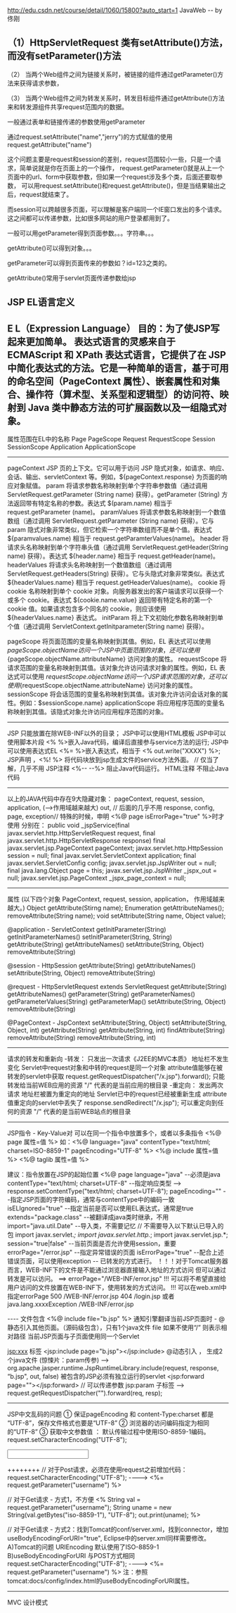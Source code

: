 http://edu.csdn.net/course/detail/1060/15800?auto_start=1
	JavaWeb  -- by 佟刚


（1）HttpServletRequest 类有setAttribute()方法，而没有setParameter()方法
----


（2） 当两个Web组件之间为链接关系时，被链接的组件通过getParameter()方法来获得请求参数，


（3） 当两个Web组件之间为转发关系时，转发目标组件通过getAttribute()方法来和转发源组件共享request范围内的数据。


一般通过表单和链接传递的参数使用getParameter

通过request.setAttribute("name","jerry")的方式赋值的使用request.getAttribute("name")


这个问题主要是request和session的差别，request范围较小一些，只是一个请求，简单说就是你在页面上的一个操作， request.getParameter()就是从上一个页面中的url、form中获取参数，但如果一个request涉及多个类，后面还要取参数， 可以用request.setAttribute()和request.getAttribute()，但是当结果输出之后，request就结束了。

而session可以跨越很多页面，可以理解是客户端同一个IE窗口发出的多个请求。这之间都可以传递参数，比如很多网站的用户登录都用到了。


一般可以用getParameter得到页面参数。。。字符串。。。

getAttribute()可以得到对象。。。


getParameter可以得到页面传来的参数如？id=123之类的。

getAttribute()常用于servlet页面传递参数给jsp

JSP EL语言定义
----
E L（Expression Language）  目的：为了使JSP写起来更加简单。
   表达式语言的灵感来自于 ECMAScript 和 XPath 表达式语言，它提供了在 JSP 中简化表达式的方法。它是一种简单的语言，基于可用的命名空间（PageContext 属性）、嵌套属性和对集合、操作符（算术型、关系型和逻辑型）的访问符、映射到 Java 类中静态方法的可扩展函数以及一组隐式对象。
----
 属性范围在EL中的名称
 Page          PageScope
 Request          RequestScope
 Session          SessionScope
 Application      ApplicationScope
         
----
pageContext
JSP 页的上下文。它可以用于访问 JSP 隐式对象，如请求、响应、会话、输出、servletContext 等。例如，${pageContext.response} 为页面的响应对象赋值。
param
将请求参数名称映射到单个字符串参数值（通过调用 ServletRequest.getParameter (String name) 获得）。getParameter (String) 方法返回带有特定名称的参数。表达式 $(param.name) 相当于 request.getParameter (name)。
paramValues
将请求参数名称映射到一个数值数组（通过调用 ServletRequest.getParameter (String name) 获得）。它与 param 隐式对象非常类似，但它检索一个字符串数组而不是单个值。表达式 ${paramvalues.name) 相当于 request.getParamterValues(name)。
header
将请求头名称映射到单个字符串头值（通过调用 ServletRequest.getHeader(String name) 获得）。表达式 ${header.name} 相当于 request.getHeader(name)。
headerValues
将请求头名称映射到一个数值数组（通过调用 ServletRequest.getHeaders(String) 获得）。它与头隐式对象非常类似。表达式 ${headerValues.name} 相当于 request.getHeaderValues(name)。
cookie	将 cookie 名称映射到单个 cookie 对象。向服务器发出的客户端请求可以获得一个或多个 cookie。表达式 ${cookie.name.value} 返回带有特定名称的第一个 cookie 值。如果请求包含多个同名的 cookie，则应该使用 ${headerValues.name} 表达式。
initParam	将上下文初始化参数名称映射到单个值（通过调用 ServletContext.getInitparameter(String name) 获得）。

pageScope
将页面范围的变量名称映射到其值。例如，EL 表达式可以使用 ${pageScope.objectName} 访问一个 JSP 中页面范围的对象，还可以使用${pageScope.objectName.attributeName} 访问对象的属性。
requestScope
将请求范围的变量名称映射到其值。该对象允许访问请求对象的属性。例如，EL 表达式可以使用 ${requestScope.objectName} 访问一个 JSP 请求范围的对象，还可以使用${requestScope.objectName.attributeName} 访问对象的属性。
sessionScope
将会话范围的变量名称映射到其值。该对象允许访问会话对象的属性。例如：$sessionScope.name} 
applicationScope
将应用程序范围的变量名称映射到其值。该隐式对象允许访问应用程序范围的对象。



----
JSP 只能放置在除WEB-INF以外的目录；
JSP中可以使用HTML模板
JSP中可以使用脚本片段  <% %>嵌入Java代码，编译后直接参与service方法的运行;
JSP中可以使用表达式EL  <%= %>嵌入表达式，相当于 <% out.write("XXXX") %>;
JSP声明 ，<%! %> 将代码块放到jsp生成文件的service方法外面。 // 仅当了解，几乎不用
JSP注释 <%--    --%> 阻止Java代码运行。
HTML注释 <!--    -->不阻止Java代码

----
以上的JAVA代码中存在9大隐藏对象：
 pageContext, request, session, application,  (-->作用域越来越大)
 out, 
 // 后面的几乎不用 response, config,  page, 
exception// 特殊的时候，申明 <%@ page isErrorPage="true" %>时才使用
分别在：
public void _jspService(final javax.servlet.http.HttpServletRequest request, final javax.servlet.http.HttpServletResponse response)
final javax.servlet.jsp.PageContext pageContext;
javax.servlet.http.HttpSession session = null;
final javax.servlet.ServletContext application;
final javax.servlet.ServletConfig config;
javax.servlet.jsp.JspWriter out = null;
final java.lang.Object page = this;
javax.servlet.jsp.JspWriter _jspx_out = null;
javax.servlet.jsp.PageContext _jspx_page_context = null;

----
属性 (以下四个对象 PageContext, request, session, application， 作用域越来越大。)
Object getAttribute(Stirng name);
Enumeration getAttributeNames();
removeAttribute(String name);
void setAttribute(String name, Object value);

@application - ServletContext
	getInitParameter(String)
	getInitParameterNames()
	setInitParameter(String, String)
getAttribute(String)
getAttributeNames()
setAttribute(String, Object)
removeAttribute(String)

@session - HttpSession
getAttribute(String)
getAttributeNames()
setAttribute(String, Object)
removeAttribute(String)

@request - HttpServletRequest extends ServletRequest
getAttribute(String)
getAttributeNames()
	getParameter(String)
	getParameterNames()
	getParameterValues(String)
	getParameterMap()
setAttribute(String, Object)
removeAttribute(String)

@PageContext - JspContext
setAttribute(String, Object)
setAttribute(String, Object, int)
getAttribute(String)
getAttribute(String, int)
findAttribute(String)
removeAttribute(String)
removeAttribute(String, int)

----
请求的转发和重新向
-转发： 只发出一次请求《J2EE的MVC本质》
	地址栏不发生变化
	Servlet中request对象和中转的request是同一个对象
	attribute值能够在被转发的servlet中获取
	request.getRequestDispatcher("/x.jsp").forward();
	只能转发给当前WEB应用的资源
	"/" 代表的是当前应用的根目录
-重定向： 发出两次请求
	地址栏被置为重定向的地址
	Servlet已中的request已经被重新生成
	attribute值重定向的servlet中丢失了
	response.sendRedirect("/x.jsp");
	可以重定向到任何的资源
	"/" 代表的是当前WEB站点的根目录

----
JSP指令 - Key-Value对 可以在同一个指令中放置多个，或者以多条指令
<%@ page 属性=值 %>
	如：<%@  language="java" contentType="text/html; charset=ISO-8859-1" pageEncoding="UTF-8" %>
<%@ include 属性=值 %>
<%@ taglib 属性=值 %>

建议：指令放置在JSP的起始位置
<%@ page
	language="java"  --必须是java
	contentType="text/html; charset=UTF-8"  --指定响应类型
			--> response.setContentType("text/html; charset=UTF-8");
	pageEncoding="" --指定JSP页面的字符编码，通常与contentType中的编码一致
	isELIgnored="true" --指定当前是否可以使用EL表达式，通常是true
	extends="package.class" --被翻译成java类时继承，不用
	import="java.util.Date" --导入类，不需要记忆
		// 不需要导入以下默认已导入的包
			import javax.servlet.*;
			import javax.servlet.http.*;
			import javax.servlet.jsp.*;
	session="true|false" --当前页面是否允许使用session，重要
	errorPage="/error.jsp" --指定异常错误的页面
	isErrorPage="true" --配合上述错误页面，可以使用exception
		-- 已转发的方式进行。
！！！对于Tomcat服务器而言，WEB-INF下的文件是不能通过浏览器直接输入地址的方式访问
	但可以通过转发是可以访问。
	==>  errorPage="/WEB-INF/error.jsp"
!!! 可以将不希望直接给用户访问的文件放置在WEB-INF下，使用转发的方式访问。
!!! 可以在web.xml中指定errorPage
<error-page><!-- 出错代码：500页面错误 -->
	<error-code>500</error-code>
	<location>/WEB-INF/error.jsp</location>
</error-page>
<error-page> <!-- 出错代码：404页面不存在 -->
	<error-code>404</error-code>
	<location>/login.jsp</location>
</error-page>
或者
<error-page> <!-- 异常类型 -->
	<exception-type>java.lang.xxxxException</exception-type>
	<location>/WEB-INF/error.jsp</location>
</error-page>

---- 文件包含
<%@ include file="b.jsp" %>
通知引擎翻译当前JSP页面时 - @静态引入其他页面。（源码级包含），只有1个java文件
file 如果不使用“/”    则表示相对路径
当前JSP页面与子页面使用同一个Servlet

<jsp:xxx> 标签
<jsp:include  page="b.jsp"></jsp:include>   @动态引入   ，  生成2个java文件 (惊悚片：param传参)
--> org.apache.jasper.runtime.JspRuntimeLibrary.include(request, response, “b.jsp", out, false)
被包含的JSP必须有独立运行的servlet
<jsp:forward page=""></jsp:forward>  // 可以传递参数 jsp:param 子标签
--> request.getRequestDispatcher("").forward(req, resp);   

----
JSP中文乱码的问题
① 保证pageEncoding 和 content-Type:charset 都是 “UTF-8”，保存文件格式也要是“UTF-8”
② 浏览器的访问编码指定为相同的“UTF-8”
③ 获取中文参数值 ： 默认传输过程中使用ISO-8859-1编码。   request.setCharacterEncoding("UTF-8");
<form action="hello.jsp" method="post">
	<input type="text" name="username">
</form>
++++++++
// 对于Post请求，必须在使用request之前增加代码： 
request.setCharacterEncoding("UTF-8");
----> <%= request.getParameter("username") %>

// 对于Get请求 - 方式1，不方便
<%
	String val = request.getParameter("username");
	String uname = new String(val.getBytes("iso-8859-1"), "UTF-8");
	out.print(uname);
%>

// 对于Get请求 - 方式2：找到Tomcat的conf/server.xml，找到connector，增加useBodyEncodingForURI="true", Eclipse中的server.xml同样需要修改。
		A)Tomcat的问题 URIEncoding 默认使用了ISO-8859-1
		B)useBodyEncodingForURI
			与POST方式相同    request.setCharacterEncoding("UTF-8");
			----> <%= request.getParameter("username") %>
注：参照tomcat:docs/config/index.html的useBodyEncodingForURI属性。


------------------------------------------------------------
MVC 设计模式











			